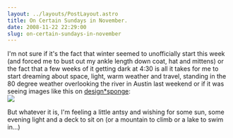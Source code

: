 ```yaml
---
layout: ../layouts/PostLayout.astro
title: On Certain Sundays in November.
date: 2008-11-22 22:29:00
slug: on-certain-sundays-in-november
---
```


I'm not sure if it's the fact that winter seemed to unofficially start this week (and forced me to bust out my ankle length down coat, hat and mittens) or the fact that a few weeks of it getting dark at 4:30 is all it takes for me to start dreaming about space, light, warm weather and travel, standing in the 80 degree weather overlooking the river in Austin last weekend or if it was seeing images like this on [design\*sponge](http://www.designspongeonline.com/):  
[![](http://2.bp.blogspot.com/_uemGSKgAPTU/SSiJwzHk3yI/AAAAAAAAAUU/IhOxivfofTo/s200/cursive6.jpg)](http://2.bp.blogspot.com/_uemGSKgAPTU/SSiJwzHk3yI/AAAAAAAAAUU/IhOxivfofTo/s1600-h/cursive6.jpg)  
  
  
  
  
  
  
  
  
  
  
  
But whatever it is, I'm feeling a little antsy and wishing for some sun, some evening light and a deck to sit on (or a mountain to climb or a lake to swim in...)